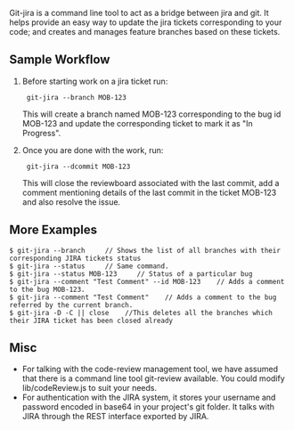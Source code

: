 
Git-jira is a command line tool to act as a bridge between jira and git. It helps provide an easy way to update the
jira tickets corresponding to your code; and creates and manages feature branches based on these tickets.

Sample Workflow
---------------

1. Before starting work on a jira ticket run:

        git-jira --branch MOB-123
    This will create a branch named MOB-123 corresponding to the bug id MOB-123 and update the corresponding ticket to
mark it as "In Progress".
2. Once you are done with the work, run:

        git-jira --dcommit MOB-123
    This will close the reviewboard associated with the last commit, add a comment mentioning details of the last commit
in the ticket MOB-123 and also resolve the issue.

More Examples
-------------

    $ git-jira --branch     // Shows the list of all branches with their corresponding JIRA tickets status
    $ git-jira --status     // Same command.
    $ git-jira --status MOB-123     // Status of a particular bug
    $ git-jira --comment "Test Comment" --id MOB-123    // Adds a comment to the bug MOB-123.
    $ git-jira --comment "Test Comment"    // Adds a comment to the bug referred by the current branch.
    $ git-jira -D -C || close    //This deletes all the branches which their JIRA ticket has been closed already


Misc
----
* For talking with the code-review management tool, we have assumed that there is a command line tool git-review
available. You could modify lib/codeReview.js to suit your needs.
* For authentication with the JIRA system, it stores your username and password encoded in base64 in your project's git
folder. It talks with JIRA through the REST interface exported by JIRA.
